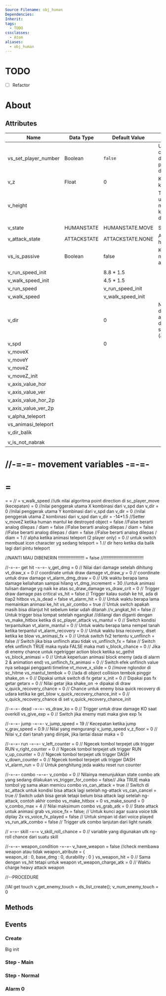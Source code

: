 ```yaml
---
Source Filename: obj_human
Dependencies: 
Inherit: 
tags:
  - TODO
cssclasses:
  - Atom
aliases:
  - obj_human
---
```

# TODO
- [ ] Refactor
# About

## Attributes
| Name                 | Data Type   | Default Value     | Description                                                                       |
| -------------------- | ----------- | ----------------- | --------------------------------------------------------------------------------- |
| vs_set_player_number | Boolean     | `false`           | Untuk ngeset character setelah diset playernumbernya di creation code             |
| v_z                  | Float       | 0                 | Koor logic untuk ketinggian                                                       |
| v_height             |             |                   | Tinggi sprite, untuk menentukan kapan bisa dihit diudara                          |
|                      |             |                   |                                                                                   |
| v_state              | HUMANSTATE  | HUMANSTATE.MOVE   | State dari human                                                                  |
| v_attack_state       | ATTACKSTATE | ATTACKSTATE.NONE  | Attack state dari human                                                           |
| vs_is_passive        | Boolean     | false             | Kondisi sedang mode passive atau mode active                                      |
|                      |             |                   |                                                                                   |
| v_run_speed_init     |             | 8.8 * 1.5         |                                                                                   |
| v_walk_speed_init    |             | 4.5 * 1.5         |                                                                                   |
| v_run_speed          |             | v_run_speed_init  |                                                                                   |
| v_walk_speed         |             | v_walk_speed_init |                                                                                   |
| v_dir                |             | 0                 | Nilai dalam derajat, utk nilai algoritma point direction di sc_player_move (arah) |
| v_spd                |             | 0                 |                                                                                   |
| v_moveX              |             |                   |                                                                                   |
| v_moveY              |             |                   |                                                                                   |
| v_moveZ              |             |                   |                                                                                   |
| v_moveZ_init         |             |                   |                                                                                   |
| v_axis_value_hor     |             |                   |                                                                                   |
| v_axis_value_ver     |             |                   |                                                                                   |
| v_axis_value_hor_2p  |             |                   |                                                                                   |
| v_axis_value_ver_2p  |             |                   |                                                                                   |
| v_alpha_teleport     |             |                   |                                                                                   |
| vs_animasi_teleport  |             |                   |                                                                                   |
| v_dir_balik          |             |                   |                                                                                   |
|                      |             |                   |                                                                                   |
| v_is_not_nabrak      |             |                   |                                                                                   |


//-=-=-	movement variables -=-=-
 = 
 = 
 = 
 = 
 = 					//
 = v_walk_speed		//utk nilai algoritma point direction di sc_player_move (kecepatan)
 = 0					//nilai penggerak utama X kombinasi dari v_spd dan v_dir
 = 0					//nilai penggerak utama Y kombinasi dari v_spd dan v_dir
 = 0					//nilai penggerak utama Z kombinasi dari v_spd dan v_dir
 = -14\*1.5			//Setter v_moveZ ketika human mantul ke destroyed object
 = false	//False berarti analog dilepas / diam
 = false	//False berarti analog dilepas / diam
 = false	//False berarti analog dilepas / diam
 = false	//False berarti analog dilepas / diam
 = 1		// alpha ketika animasi teleport (2 player only)
 = 0		// untuk switch membuat icon character yg sedang teleport
 = 1				// dir hero ketika dia balik lagi dari pintu teleport

//NANTI MAU DIBENERIN !!!!!!!!!!!!!!!!!!!!!
 = false
//!!!!!!!!!!!!!!!!!!!!!!!!!!!!!!!!

//-=-=-	get hit -=-=-
v_get_dmg = 0				// Nilai dari damage setelah dihitung
vt_draw_x = 0				// coordinate untuk draw damage
vt_draw_y = 0				// coordinate untuk draw damage
vt_alarm_dmg_draw = 0		// Utk waktu berapa lama damage keliahatan sampai hilang
vt_dmg_increment = 30		//untuk animasi tulisan damage yg naik ke atas sc_draw_damage
vs_draw_crit = 0			// Trigger draw damage pas critical
vs_hit = false				// Trigger kalau sudah ke hit, ada di tiap2 hitbox
vs_is_dead = false
vt_alarm_hit = 0			// Untuk waktu berapa lama memainkan animasi ke_hit 
vs_air_combo = true			// Untuk switch apakah masih bisa dilanjut hit sebelum kelar udah ditanah
//v_angkat_hit = false		// Untuk trigger bisa lompat setelah ngangkat
//diilangi dan diganti dengan vs_make_hitbox ketika di sc_player_attack
vs_mantul = 0				// Switch kondisi terpantulkan 
vt_alarm_mantul = 0			// Untuk waktu berapa lama nempel tanah ketika terpantul
vt_alarm_recovery = 0		// Untuk waktu bisa recovery, diset ketika ke blow
vs_animasi_fx = 0			// Untuk switch fx2 tertentu
v_unflinch = false			// Switch jika bisa unflinch atau tidak
vs_unflinch_fx = false		// Switch efek unflinch TRUE maka nyala FALSE maka mati
v_block_chance = 0			// Jika di enemy chance untuk ngetrigger action block ketika sc_gethit
vs_block_animasi = 0		// Untuk keperluan animasi block enemy (ada di alarm 2 & animation end)
vs_unflinch_fx_animasi = 0	// Switch efek unflinch value nya sebagai pengganti timeline
vt_move_x_slide = 0			//move nglondor di sc_hitme
vs_mantul_tembok = 0		//ada di object collision tembok pinggir
shake_on = 0				// Dipakai untuk switch di fx getar
x_init = 0					// Dipakai pas fx getar
getarx = 0					// Nilai getar jika shake_on -> dipakai di draw
v_quick_recovery_chance = 0	// Chance untuk enemy bisa quick recovery di udara ketika ke get_blow
v_quick_recovery_chance_init = 0
							// v_quick_recovery_chance di set v_quick_recovery_chance_init

//-=-=-	dead -=-=-
vs_draw_ko = 0				// Trigger untuk draw damage KO saat overkill
vs_give_exp = 0				// Switch jika enemy mati maka give exp 1x


//-=-=- jump -=-=-
v_jump_speed = 19			// Kecepatan ketika jump
v_grav_speed = 0.9			// Nilai yang mengurangi v_jump_speed
v_z_floor = 0				// Nilai v_z dari tanah yang diinjak, jika lantai dasar maka = 0

//-=-=- run -=-=-
v_left_counter = 0			// Ngecek tombol terpejet utk trigger RUN
v_right_counter = 0			// Ngecek tombol terpejet utk trigger RUN
v_up_counter = 0			// Ngecek tombol terpejet utk trigger DASH
v_down_counter = 0			// Ngecek tombol terpejet utk trigger DASH
vt_alarm_run = 0			// Untuk penghitung jeda waktu reset run counter

//-=-=- combo -=-=-
v_combo = 0					// Nilainya menunjukkan state combo atk yang sedang dilakukan
vs_trigger_for_combo = false// Jika TRUE maka tombol yg sama akan memicu combo
vs_can_attack = true		// Switch di sc_attack untuk kondisi bisa attack lagi setelah ng-attack
vs_can_cancel = true		// Switch udah bisa gerak tetapi belum bisa attack lagi setelah ng-attack, contoh akhir combo
vs_make_hitbox = 0
vs_make_sound = 0
v_combo_max = 4				// Nilai maksimum combo
vs_grab_atk = 0				// State attack untuk animasi grab
vs_voice_fx = false;		// Untuk kunci agar suara voice tdk diplay 2x
vs_voice_fx_played = false	// Untuk simpan id dari voice played
vs_run_atk_combo = false	// Trigger utk combo lanjutan dari light runatk

// =-=- skill -=-=
v_skill_roll_chance = 0		// variable yang digunakan utk ng-roll chance dari suatu skill

//-=-=- weapon_condition -=-=-
v_have_weapon = false	//check membawa weapon atau tidak
weapon_atribute = {		
	weapon_id : 0,
	base_dmg : 0,
	durability : 0
}
vs_weapon_hit = 0			// Sama dengan vs_hit tetapi untuk weapon
vt_weapon_charge_atk = 0	// Waktu charge heavy attack weapon


//--PROCEDURE

//AI get touch
v_get_enemy_touch = ds_list_create();
v_num_enemy_touch = 0

## Methods


## Events
### Create
Big init
### Step - Main
### Step - Normal

### Alarm 0